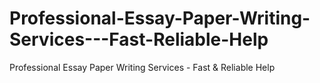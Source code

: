 # Professional-Essay-Paper-Writing-Services---Fast-Reliable-Help
Professional Essay Paper Writing Services - Fast &amp; Reliable Help
